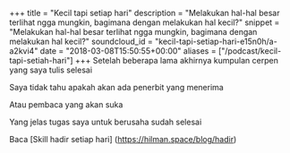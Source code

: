+++
title = "Kecil tapi setiap hari"
description = "Melakukan hal-hal besar terlihat ngga mungkin, bagimana dengan melakukan hal kecil?"
snippet = "Melakukan hal-hal besar terlihat ngga mungkin, bagimana dengan melakukan hal kecil?"
soundcloud_id = "kecil-tapi-setiap-hari-e15n0h/a-a2kvi4"
date = "2018-03-08T15:50:55+00:00"
aliases = ["/podcast/kecil-tapi-setiah-hari"]
+++
Setelah beberapa lama akhirnya kumpulan cerpen yang saya tulis selesai

Saya tidak tahu apakah akan ada penerbit yang menerima

Atau pembaca yang akan suka

Yang jelas tugas saya untuk berusaha sudah selesai

Baca [Skill hadir setiap hari] (https://hilman.space/blog/hadir)